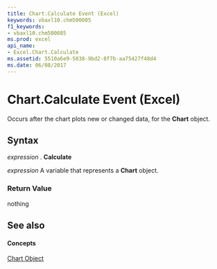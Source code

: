 ```yaml
---
title: Chart.Calculate Event (Excel)
keywords: vbaxl10.chm500085
f1_keywords:
- vbaxl10.chm500085
ms.prod: excel
api_name:
- Excel.Chart.Calculate
ms.assetid: 5510a6e9-5038-9bd2-8f7b-aa75427f48d4
ms.date: 06/08/2017
---
```



# Chart.Calculate Event (Excel)

Occurs after the chart plots new or changed data, for the **Chart** object.


## Syntax

 _expression_ . **Calculate**

 _expression_ A variable that represents a **Chart** object.


### Return Value

nothing


## See also


#### Concepts


[Chart Object](chart-object-excel.md)

